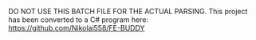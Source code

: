 DO NOT USE THIS BATCH FILE FOR THE ACTUAL PARSING.
This project has been converted to a C# program here: https://github.com/Nikolai558/FE-BUDDY
